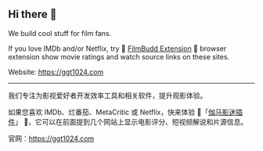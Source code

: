## Hi there 👋

<!--

**Here are some ideas to get you started:**

🙋‍♀️ A short introduction - what is your organization all about?
🌈 Contribution guidelines - how can the community get involved?
👩‍💻 Useful resources - where can the community find your docs? Is there anything else the community should know?
🍿 Fun facts - what does your team eat for breakfast?
🧙 Remember, you can do mighty things with the power of [Markdown](https://docs.github.com/github/writing-on-github/getting-started-with-writing-and-formatting-on-github/basic-writing-and-formatting-syntax)
-->


We build cool stuff for film fans.

If you love IMDb and/or Netflix, 
try 🍿 [FilmBudd Extension](https://docs.ggt1024.com/ext/) 🍿 browser extension show movie ratings and watch source links on these sites.

Website: https://ggt1024.com

----

我们专注为影视爱好者开发效率工具和相关软件，提升观影体验。

如果您喜欢 IMDb、烂番茄、MetaCritic 或 Netflix，快来体验 🍿「[伽马影迷插件](https://docs.ggt1024.com/ext/)」 🍿，它可以在前面提到几个网站上显示电影评分、短视频解说和片源信息。

官网：https://ggt1024.com
